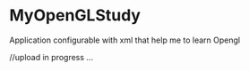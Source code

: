 # MyOpenGLStudy
Application  configurable with xml that help me to learn Opengl


//upload in progress ...

